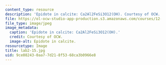 ```yaml
---
content_type: resource
description: 'Epidote in calcite: Ca2Al2FeSi3O12(OH). Courtesy of OCW.'
file: https://ol-ocw-studio-app-production.s3.amazonaws.com/courses/12-108-structure-of-earth-materials-fall-2004/9ce082430aa77d218f5368ca3b0966e8_lab2-15.jpg
file_type: image/jpeg
image_metadata:
  caption: 'Epidote in calcite: Ca2Al2FeSi3O12(OH).'
  credit: Courtesy of OCW.
  image-alt: Epidote in calcite.
resourcetype: Image
title: lab2-15.jpg
uid: 9ce08243-0aa7-7d21-8f53-68ca3b0966e8
---
```

